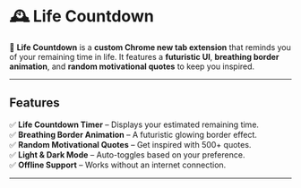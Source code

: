 # 🕰️ Life Countdown

🚀 **Life Countdown** is a **custom Chrome new tab extension** that reminds you of your remaining time in life. It features a **futuristic UI**, **breathing border animation**, and **random motivational quotes** to keep you inspired.


---

## Features

✅ **Life Countdown Timer** – Displays your estimated remaining time.  
✅ **Breathing Border Animation** – A futuristic glowing border effect.  
✅ **Random Motivational Quotes** – Get inspired with 500+ quotes.  
✅ **Light & Dark Mode** – Auto-toggles based on your preference.  
✅ **Offline Support** – Works without an internet connection.  

---



